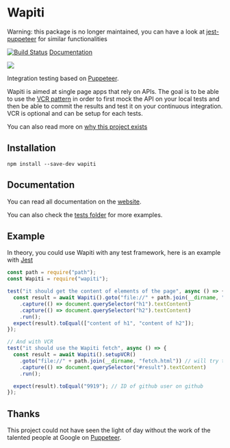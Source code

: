 # Wapiti

Warning: this package is no longer maintained, you can have a look at [jest-puppeteer](https://github.com/smooth-code/jest-puppeteer) for similar functionalities

[![Build Status](https://travis-ci.org/Fenntasy/Wapiti.svg?branch=master)](https://travis-ci.org/Fenntasy/Wapiti) [Documentation](https://Fenntasy.github.io/Wapiti)

[![](https://fenntasy.github.io/Wapiti/img/wapiti.png)](https://Fenntasy.github.io/Wapiti)

Integration testing based on [Puppeteer](https://github.com/GoogleChrome/puppeteer).

Wapiti is aimed at single page apps that rely on APIs.
The goal is to be able to use the [VCR pattern](https://github.com/vcr/vcr) in order to first mock the API on your local tests and then be able to commit the results and test it on your continuous integration.
VCR is optional and can be setup for each tests.

You can also read more on [why this project exists](https://fenntasy.github.io/Wapiti/docs/why.html)

## Installation

`npm install --save-dev wapiti`

## Documentation

You can read all documentation on the [website](https://Fenntasy.github.io/Wapiti).

You can also check the [tests folder](tests/) for more examples.

## Example

In theory, you could use Wapiti with any test framework, here is an example with [Jest](https://facebook.github.io/jest/)

```javascript
const path = require("path");
const Wapiti = require("wapiti");

test("it should get the content of elements of the page", async () => {
  const result = await Wapiti().goto("file://" + path.join(__dirname, "getH1.html"))
    .capture(() => document.querySelector("h1").textContent)
    .capture(() => document.querySelector("h2").textContent)
    .run();
  expect(result).toEqual(["content of h1", "content of h2"]);
});

// And with VCR
test("it should use the Wapiti fetch", async () => {
  const result = await Wapiti().setupVCR()
    .goto("file://" + path.join(__dirname, "fetch.html")) // will try to fetch "https://api.github.com/users/github"
    .capture(() => document.querySelector("#result").textContent)
    .run();

  expect(result).toEqual("9919"); // ID of github user on github
});
```

## Thanks

This project could not have seen the light of day without the work of the talented people at Google on [Puppeteer](https://github.com/GoogleChrome/puppeteer).
